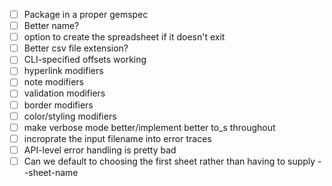 - [ ] Package in a proper gemspec
- [ ] Better name?
- [ ] option to create the spreadsheet if it doesn't exit
- [ ] Better csv file extension?
- [ ] CLI-specified offsets working
- [ ] hyperlink modifiers
- [ ] note modifiers
- [ ] validation modifiers
- [ ] border modifiers
- [ ] color/styling modifiers
- [ ] make verbose mode better/implement better to\_s throughout
- [ ] incroprate the input filename into error traces
- [ ] API-level error handling is pretty bad
- [ ] Can we default to choosing the first sheet rather than having to supply --sheet-name
